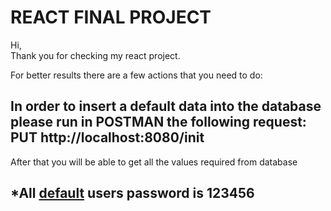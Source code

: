 # REACT FINAL PROJECT

Hi, <br>
Thank you for checking my react project.

For better results there are a few actions that you need to do:

## In order to insert a default data into the database please run in POSTMAN the following request: PUT http://localhost:8080/init

After that you will be able to get all the values required from database

##   *All <u>default</u> users password is 123456